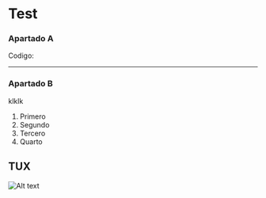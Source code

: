 # Test

### Apartado A

Codigo:
 ***
  <html>
      <head>
      </head>
    </html>
 

### Apartado B

klklk

<ol>
  <li>Primero</li>
  <li>Segundo</li>
  <li>Tercero</li>
  <li>Quarto</li>
</ol>

## TUX

![Alt text](https://scontent-bcn1-1.xx.fbcdn.net/v/t1.6435-9/165269832_301554944665229_3609805733679038135_n.jpg?_nc_cat=105&ccb=1-7&_nc_sid=09cbfe&_nc_ohc=0FpQUnaBhaoAX8ThuiH&_nc_ht=scontent-bcn1-1.xx&oh=00_AT-uRQkwYZshQ0gklDG3nncTYJozyyYCTak1yZLVGop8Eg&oe=63486699)
